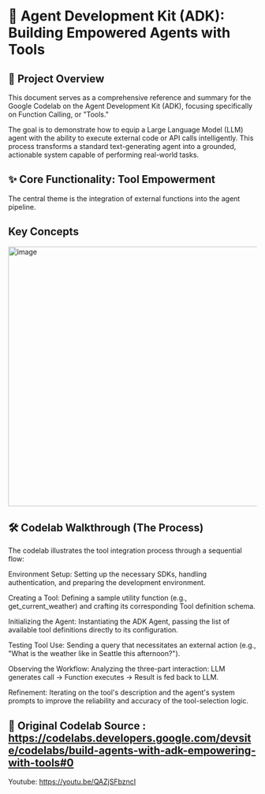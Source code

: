 
# 🤖 Agent Development Kit (ADK): Building Empowered Agents with Tools
## 🎯 Project Overview
This document serves as a comprehensive reference and summary for the Google Codelab on the Agent Development Kit (ADK), focusing specifically on Function Calling, or "Tools."

The goal is to demonstrate how to equip a Large Language Model (LLM) agent with the ability to execute external code or API calls intelligently. This process transforms a standard text-generating agent into a grounded, actionable system capable of performing real-world tasks.

## ✨ Core Functionality: Tool Empowerment
The central theme is the integration of external functions into the agent pipeline.

## Key Concepts

<img width="777" height="527" alt="image" src="https://github.com/user-attachments/assets/a918ee26-e068-49ba-b996-1ec61c3cc46f" />

## 🛠️ Codelab Walkthrough (The Process)
The codelab illustrates the tool integration process through a sequential flow:

Environment Setup: Setting up the necessary SDKs, handling authentication, and preparing the development environment.

Creating a Tool: Defining a sample utility function (e.g., get_current_weather) and crafting its corresponding Tool definition schema.

Initializing the Agent: Instantiating the ADK Agent, passing the list of available tool definitions directly to its configuration.

Testing Tool Use: Sending a query that necessitates an external action (e.g., "What is the weather like in Seattle this afternoon?").

Observing the Workflow: Analyzing the three-part interaction: LLM generates call → Function executes → Result is fed back to LLM.

Refinement: Iterating on the tool's description and the agent's system prompts to improve the reliability and accuracy of the tool-selection logic.

## 🔗 Original Codelab Source : https://codelabs.developers.google.com/devsite/codelabs/build-agents-with-adk-empowering-with-tools#0

Youtube: https://youtu.be/QAZjSFbzncI
